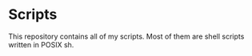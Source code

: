 # Scripts

This repository contains all of my scripts. Most of them are shell scripts written in POSIX sh.